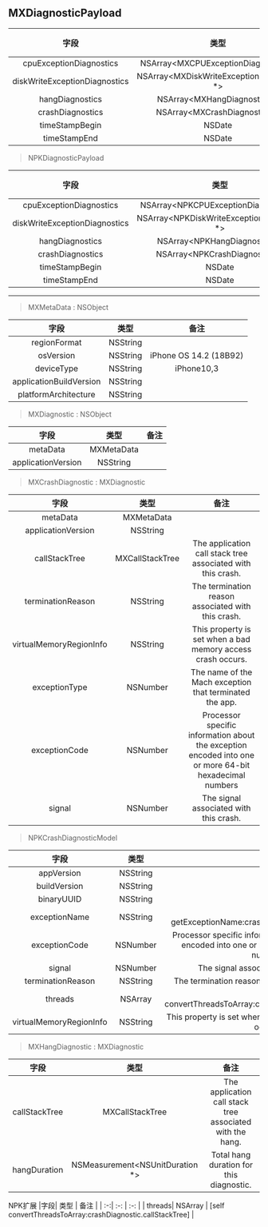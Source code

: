 ## MXDiagnosticPayload

|字段| 类型 | 备注 |
| :-:| :-: | :-: |
| cpuExceptionDiagnostics| NSArray<MXCPUExceptionDiagnostic *>  | | 
| diskWriteExceptionDiagnostics| NSArray<MXDiskWriteExceptionDiagnostic *>  | | 
| hangDiagnostics| NSArray<MXHangDiagnostic *>  | |
| crashDiagnostics| NSArray<MXCrashDiagnostic *>  | | 
| timeStampBegin| NSDate | |
| timeStampEnd | NSDate | | 

> NPKDiagnosticPayload

|字段| 类型 | 备注 |
| :-:| :-: | :-: |
| cpuExceptionDiagnostics| NSArray<NPKCPUExceptionDiagnostic *>  | | 
| diskWriteExceptionDiagnostics| NSArray<NPKDiskWriteExceptionDiagnostic *>  | | 
| hangDiagnostics| NSArray<NPKHangDiagnostic *>  | |
| crashDiagnostics| NSArray<NPKCrashDiagnostic *>  | | 
| timeStampBegin| NSDate | |
| timeStampEnd | NSDate | | 

---

> MXMetaData : NSObject

|字段| 类型 | 备注 |
| :-:| :-: | :-: |
| regionFormat | NSString  | | 
| osVersion | NSString  | iPhone OS 14.2 (18B92) | 
| deviceType | NSString  | iPhone10,3 | 
| applicationBuildVersion | NSString  |  | 
| platformArchitecture | NSString  |  | 

> MXDiagnostic : NSObject

|字段| 类型 | 备注 |
| :-:| :-: | :-: |
| metaData | MXMetaData  | | 
| applicationVersion | NSString  | | 

> MXCrashDiagnostic : MXDiagnostic

|字段| 类型 | 备注 |
| :-:| :-: | :-: |
| metaData| MXMetaData  | | 
| applicationVersion| NSString  | | 
| callStackTree| MXCallStackTree  | The application call stack tree associated with this crash.| 
| terminationReason| NSString  | The termination reason associated with this crash.| 
| virtualMemoryRegionInfo| NSString |This property is set when a bad memory access crash occurs. |
| exceptionType| NSNumber  |The name of the Mach exception that terminated the app. | 
| exceptionCode| NSNumber |Processor specific information about the exception encoded into one or more 64-bit hexadecimal numbers |
| signal| NSNumber |The signal associated with this crash. |

> NPKCrashDiagnosticModel

|字段| 类型 | 备注 |
| :-:| :-: | :-: |
| appVersion| NSString  | | 
| buildVersion| NSString  | | 
| binaryUUID| NSString  | | 
| exceptionName| NSString  |[self getExceptionName:crashDiagnostic.exceptionType] | 
| exceptionCode| NSNumber |Processor specific information about the exception encoded into one or more 64-bit hexadecimal numbers |
| signal| NSNumber |The signal associated with this crash. |
| terminationReason| NSString  | The termination reason associated with this crash.| 
| threads| NSArray     | [self convertThreadsToArray:crashDiagnostic.callStackTree] | 
| virtualMemoryRegionInfo| NSString |This property is set when a bad memory access crash occurs. |


> MXHangDiagnostic : MXDiagnostic

|字段| 类型 | 备注 |
| :-:| :-: | :-: |
| callStackTree| MXCallStackTree  | The application call stack tree associated with the hang.| 
| hangDuration| NSMeasurement<NSUnitDuration *>  | Total hang duration for this diagnostic.| 

NPK扩展
|字段| 类型 | 备注 |
| :-:| :-: | :-: |
| threads| NSArray     | [self convertThreadsToArray:crashDiagnostic.callStackTree] | 
